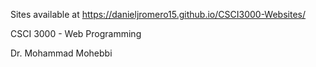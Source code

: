 Sites available at https://danieljromero15.github.io/CSCI3000-Websites/

CSCI 3000 - Web Programming

Dr. Mohammad Mohebbi